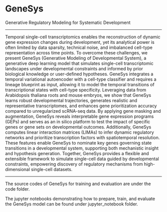 # GeneSys
Generative Regulatory Modeling for Systematic Development

---
Temporal single-cell transcriptomics enables the reconstruction of dynamic gene expression changes during development, yet its analytical power is often limited by data sparsity, technical noise, and imbalanced cell-type representation across time points. To overcome these challenges, we present GeneSys (Generative Modeling of Developmental System), a generative deep learning model that simulates single-cell transcriptomic landscapes under developmental constraints and informed by prior biological knowledge or user-defined hypotheses. GeneSys integrates a temporal variational autoencoder with a cell-type classifier and requires a lineage blueprint as input, allowing it to model the temporal transitions of transcriptional states with cell-type specificity. Leveraging data from Arabidopsis thaliana roots and mouse embryos, we show that GeneSys learns robust developmental trajectories, generates realistic and representative transcriptomes, and enhances gene prioritization accuracy compared to unregularized scRNA-seq data. By applying gene masking and augmentation, GeneSys reveals interpretable gene expression programs (GEPs) and serves as an in silico platform to test the impact of specific genes or gene sets on developmental outcomes. Additionally, GeneSys computes linear interaction matrices (LIMAs) to infer dynamic regulatory networks and prioritize transcription factors with spatiotemporal resolution. These features enable GeneSys to nominate key genes governing state transitions in a developmental system, supporting both mechanistic insight and hypothesis generation. Together, GeneSys provides a flexible and extensible framework to simulate single-cell data guided by developmental constraints, empowering discovery of regulatory mechanisms from high-dimensional single-cell datasets.

---

The source codes of GeneSys for training and evaluation are under the code folder.

The jupyter notebooks demonstrating how to prepare, train, and evaluate the GeneSys model can be found under jupyter_notebook folder.
